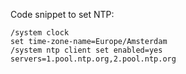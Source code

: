 Code snippet to set NTP:

```
/system clock
set time-zone-name=Europe/Amsterdam
/system ntp client set enabled=yes servers=1.pool.ntp.org,2.pool.ntp.org
```
